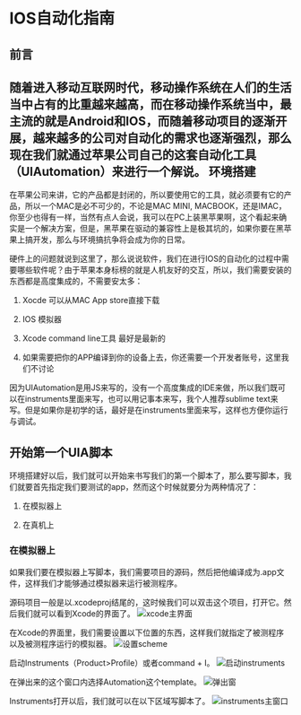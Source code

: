 IOS自动化指南
============
前言
---
随着进入移动互联网时代，移动操作系统在人们的生活当中占有的比重越来越高，而在移动操作系统当中，最主流的就是Android和IOS，而随着移动项目的逐渐开展，越来越多的公司对自动化的需求也逐渐强烈，那么现在我们就通过苹果公司自己的这套自动化工具（**UIAutomation**）来进行一个解说。
环境搭建
-------
在苹果公司来讲，它的产品都是封闭的，所以要使用它的工具，就必须要有它的产品，所以一个MAC是必不可少的，不论是MAC MINI, MACBOOK，还是IMAC，你至少也得有一样，当然有点人会说，我可以在PC上装黑苹果啊，这个看起来确实是一个解决方案，但是，黑苹果在驱动的兼容性上是极其坑的，如果你要在黑苹果上搞开发，那么与环境搞抗争将会成为你的日常。

硬件上的问题就说到这里了，那么说说软件，我们在进行IOS的自动化的过程中需要哪些软件呢？由于苹果本身标榜的就是人机友好的交互，所以，我们需要安装的东西都是高度集成的，不需要安太多：

1. Xocde 可以从MAC App store直接下载
 
2. IOS 模拟器

3. Xcode command line工具 最好是最新的

4. 如果需要把你的APP编译到你的设备上去，你还需要一个开发者账号，这里我们不讨论

因为UIAutomation是用JS来写的，没有一个高度集成的IDE来做，所以我们既可以在instruments里面来写，也可以用记事本来写，我个人推荐sublime text来写。但是如果你是初学的话，最好是在instruments里面来写，这样也方便你运行与调试。

开始第一个UIA脚本
----------------
环境搭建好以后，我们就可以开始来书写我们的第一个脚本了，那么要写脚本，我们就要首先指定我们要测试的app，然而这个时候就要分为两种情况了：

1. 在模拟器上

2. 在真机上

### 在模拟器上 ###
如果我们要在模拟器上写脚本，我们需要项目的源码，然后把他编译成为.app文件，这样我们才能够通过模拟器来运行被测程序。

源码项目一般是以.xcodeproj结尾的，这时候我们可以双击这个项目，打开它。然后我们就可以看到Xcode的界面了。
![xcode主界面](https://geekpics.net/images/2015/06/17/YdWAq0O3.jpg)

在Xcode的界面里，我们需要设置以下位置的东西，这样我们就指定了被测程序以及被测程序运行的模拟器。
![设置scheme](https://geekpics.net/images/2015/06/17/cYrTDi.jpg)

启动Instruments（Product>Profile）或者command + I。
![启动instruments](https://geekpics.net/images/2015/06/17/V9TmjW1.jpg)

在弹出来的这个窗口内选择Automation这个template。
![弹出窗](https://geekpics.net/images/2015/06/17/MwlN6au7.jpg)

Instruments打开以后，我们就可以在以下区域写脚本了。
![instruments主窗口](https://geekpics.net/images/2015/06/17/CHvG.jpg)
